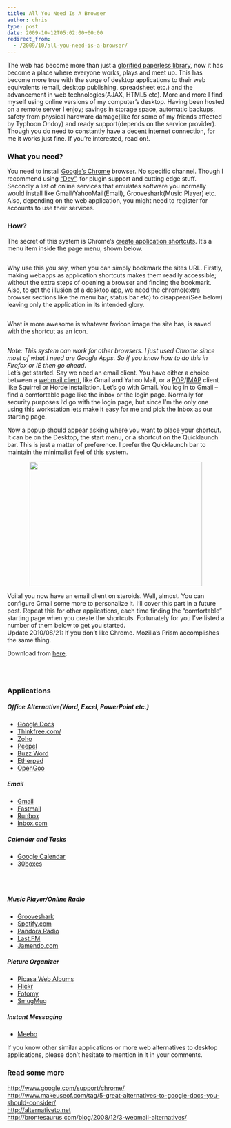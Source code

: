 ```yaml
---
title: All You Need Is A Browser
author: chris
type: post
date: 2009-10-12T05:02:00+00:00
redirect_from:
  - /2009/10/all-you-need-is-a-browser/
---
```


The web has become more than just a <a href="http://www.ipl.org/" target="_blank">glorified paperless library</a>, now it has become a place where everyone works, plays and meet up. This has become more true with the surge of desktop applications to their web equivalents (email, desktop publishing, spreadsheet etc.) and the advancement in web technologies(AJAX, HTML5 etc). More and more I find myself using online versions of my computer&#8217;s desktop. <!--more-->Having been hosted on a remote server I enjoy; savings in storage space, automatic backups, safety from physical hardware damage(like for some of my friends affected by Typhoon Ondoy) and ready support(depends on the service provider). Though you do need to constantly have a decent internet connection, for me it works just fine. If you&#8217;re interested, read on!.

### What you need?

You need to install <a href="http://www.google.com/chrome" target="_blank">Google&#8217;s Chrome</a> browser. No specific channel. Though I recommend using <a href="http://dev.chromium.org/getting-involved/dev-channel" target="_blank">&#8220;Dev&#8221;</a>, for plugin support and cutting edge stuff. Secondly a list of online services that emulates software you normally would install like Gmail/YahooMail(Email), Grooveshark(Music Player) etc. Also, depending on the web application, you might need to register for accounts to use their services.

### How?

The secret of this system is Chrome&#8217;s <a href="http://www.google.com/support/chrome/bin/answer.py?hl=en&answer=95710" target="_blank">create application shortcuts</a>. It&#8217;s a menu item inside the page menu, shown below.

<div style="clear: both; text-align: center;">
  <a style="margin-left: 1em; margin-right: 1em;" href="http://3.bp.blogspot.com/_BBS5bkzuLXM/StH9Kkvps7I/AAAAAAAADJ8/bms9XUcHG5I/s1600-h/potatokorner-build-workstation-using-chrome-gmail-step1.PNG" target="_blank"><img src="http://3.bp.blogspot.com/_BBS5bkzuLXM/StH9Kkvps7I/AAAAAAAADJ8/bms9XUcHG5I/s400/potatokorner-build-workstation-using-chrome-gmail-step1.PNG" alt="" border="0" /></a>
</div>

Why use this you say, when you can simply bookmark the sites URL. Firstly, making webapps as application shortcuts makes them readily accessible; without the extra steps of opening a browser and finding the bookmark. Also, to get the illusion of a desktop app, we need the chrome(extra browser sections like the menu bar, status bar etc) to disappear(See below) leaving only the application in its intended glory.

<div style="clear: both; text-align: center;">
  <a style="margin-left: 1em; margin-right: 1em;" href="http://4.bp.blogspot.com/_BBS5bkzuLXM/StJoSaWGMfI/AAAAAAAADKc/GqIOV1K0_64/s1600-h/potatokorner-chromeless-window.PNG" target="_blank"><img src="http://4.bp.blogspot.com/_BBS5bkzuLXM/StJoSaWGMfI/AAAAAAAADKc/GqIOV1K0_64/s400/potatokorner-chromeless-window.PNG" alt="" border="0" /></a>
</div>

What is more awesome is whatever favicon image the site has, is saved with the shortcut as an icon.

<div style="clear: both; text-align: center;">
  <a style="margin-left: 1em; margin-right: 1em;" href="http://3.bp.blogspot.com/_BBS5bkzuLXM/StLytRz5lOI/AAAAAAAADKk/F4DfqmZNzPk/s1600-h/potatokorner-shortcuticons.PNG" target="_blank"><img src="http://3.bp.blogspot.com/_BBS5bkzuLXM/StLytRz5lOI/AAAAAAAADKk/F4DfqmZNzPk/s400/potatokorner-shortcuticons.PNG" alt="" border="0" /></a>
</div>

_Note: This system can work for other browsers. I just used Chrome since most of what I need are Google Apps. So if you know how to do this in Firefox or IE then go ahead._  
Let&#8217;s get started. Say we need an email client. You have either a choice between a <a href="http://en.wikipedia.org/wiki/Webmail" target="_blank">webmail client</a>, like Gmail and Yahoo Mail, or a <a href="http://en.wikipedia.org/wiki/Post_Office_Protocol" target="_blank">POP</a>/<a href="http://en.wikipedia.org/wiki/IMAP" target="_blank">IMAP</a> client like Squirrel or Horde installation. Let&#8217;s go with Gmail. You log in to Gmail &#8211; find a comfortable page like the inbox or the login page. Normally for security purposes I&#8217;d go with the login page, but since I&#8217;m the only one using this workstation lets make it easy for me and pick the Inbox as our starting page.

Now a popup should appear asking where you want to place your shortcut. It can be on the Desktop, the start menu, or a shortcut on the Quicklaunch bar. This is just a matter of preference. I prefer the Quicklaunch bar to maintain the minimalist feel of this system.

<div style="clear: both; text-align: center;">
  <a style="margin-left: 1em; margin-right: 1em;" href="http://1.bp.blogspot.com/_BBS5bkzuLXM/StH9X1KKHVI/AAAAAAAADKE/vX_2bLjktWg/s1600-h/potatokorner-build-workstation-using-chrome-gmail-step2.PNG" target="_blank"><img src="http://1.bp.blogspot.com/_BBS5bkzuLXM/StH9X1KKHVI/AAAAAAAADKE/vX_2bLjktWg/s400/potatokorner-build-workstation-using-chrome-gmail-step2.PNG" alt="" width="400" height="289" border="0" /></a>
</div>

Voila! you now have an email client on steroids. Well, almost. You can configure Gmail some more to personalize it. I&#8217;ll cover this part in a future post. Repeat this for other applications, each time finding the &#8220;comfortable&#8221; starting page when you create the shortcuts. Fortunately for you I&#8217;ve listed a number of them below to get you started.  
Update 2010/08/21: If you don&#8217;t like Chrome. Mozilla&#8217;s Prism accomplishes the same thing.

Download from [here][1].

<div style="clear: both; text-align: center;">
  <a style="margin-left: 1em; margin-right: 1em;" href="http://4.bp.blogspot.com/_BBS5bkzuLXM/StIAUDMLqzI/AAAAAAAADKM/ynVMoh_LERA/s1600-h/potatokorner-build-workstation-using-chrome-gmail-step3.PNG" target="_blank"><img src="http://4.bp.blogspot.com/_BBS5bkzuLXM/StIAUDMLqzI/AAAAAAAADKM/ynVMoh_LERA/s400/potatokorner-build-workstation-using-chrome-gmail-step3.PNG" alt="" border="0" /></a>
</div>

&nbsp;

### Applications

##### Office Alternative(Word, Excel, PowerPoint etc.)

- <a href="http://docs.google.com/" target="_blank">Google Docs</a>
- <a href="http://www.thinkfree.com/" target="_blank">Thinkfree.com/</a>
- <a href="http://www.zoho.com/" target="_blank">Zoho</a>
- <a href="http://www.peepel.com/" target="_blank">Peepel</a>
- <a href="http://www.adobe.com/acom/buzzword/" target="_blank">Buzz Word</a>
- <a href="http://etherpad.com/" target="_blank">Etherpad</a>
- <a href="http://opengoo.org/" target="_blank">OpenGoo</a>

##### Email

- <a href="https://mail.google.com/" target="_blank">Gmail</a>
- <a href="http://www.fastmail.fm/" target="_blank">Fastmail</a>
- <a href="http://www.runbox.com/" target="_blank">Runbox</a>
- <a href="https://www.inbox.com/login.aspx?gdi=true" target="_blank">Inbox.com</a>

##### Calendar and Tasks

- <a href="https://www.google.com/calendar/render?tab=mc" target="_blank">Google Calendar</a>
- <a href="http://30boxes.com/" target="_blank">30boxes</a>

&nbsp;

<div style="clear: both; text-align: center;">
  <a style="margin-left: 1em; margin-right: 1em;" href="http://1.bp.blogspot.com/_BBS5bkzuLXM/StIA2TK7ZmI/AAAAAAAADKU/LHeRsPt_Fxs/s1600-h/potatokorner-30boxes.PNG" target="_blank"><img src="http://1.bp.blogspot.com/_BBS5bkzuLXM/StIA2TK7ZmI/AAAAAAAADKU/LHeRsPt_Fxs/s400/potatokorner-30boxes.PNG" alt="" border="0" /></a>
</div>

##### Music Player/Online Radio

- <a href="http://listen.grooveshark.com/" target="_blank">Grooveshark</a>
- <a href="http://spotify.com/" target="_blank">Spotify.com</a>
- <a href="http://www.pandora.com/" target="_blank">Pandora Radio</a>
- <a href="http://www.last.fm/" target="_blank">Last.FM</a>
- <a href="http://www.jamendo.com/en/" target="_blank">Jamendo.com</a>

##### Picture Organizer

- <a href="http://picasaweb.google.com/home" target="_blank">Picasa Web Albums</a>
- <a href="http://www.flickr.com/" target="_blank">Flickr</a>
- <a href="http://www.fotonomy.com/" target="_blank">Fotomy</a>
- <a href="http://www.smugmug.com/" target="_blank">SmugMug</a>

##### Instant Messaging

- <a href="http://meebo.com/home" target="_blank">Meebo</a>

If you know other similar applications or more web alternatives to desktop applications, please don&#8217;t hesitate to mention in it in your comments.

### Read some more

<a href="http://www.google.com/support/chrome/" target="_blank">http://www.google.com/support/chrome/</a>  
<a href="http://www.makeuseof.com/tag/5-great-alternatives-to-google-docs-you-should-consider/" target="_blank">http://www.makeuseof.com/tag/5-great-alternatives-to-google-docs-you-should-consider/</a>  
<a href="http://alternativeto.net/" target="_blank">http://alternativeto.net</a>  
<a href="http://brontesaurus.com/blog/2008/12/3-webmail-alternatives/" target="_blank">http://brontesaurus.com/blog/2008/12/3-webmail-alternatives/</a>

[1]: http://prism.mozillalabs.com/

